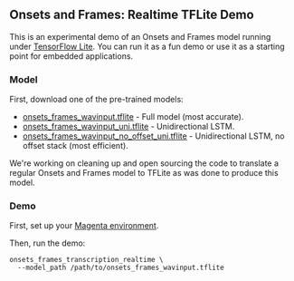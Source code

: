## Onsets and Frames: Realtime TFLite Demo

This is an experimental demo of an Onsets and Frames model running under
[TensorFlow Lite](https://www.tensorflow.org/lite). You can run it as a fun
demo or use it as a starting point for embedded applications.

### Model

First, download one of the pre-trained models:

- [onsets_frames_wavinput.tflite](https://storage.googleapis.com/magentadata/models/onsets_frames_transcription/tflite/onsets_frames_wavinput.tflite) - Full model (most accurate).
- [onsets_frames_wavinput_uni.tflite](https://storage.googleapis.com/magentadata/models/onsets_frames_transcription/tflite/onsets_frames_wavinput_uni.tflite) - Unidirectional LSTM.
- [onsets_frames_wavinput_no_offset_uni.tflite](https://storage.googleapis.com/magentadata/models/onsets_frames_transcription/tflite/onsets_frames_wavinput_no_offset_uni.tflite) - Unidirectional LSTM, no offset stack (most efficient).

We're working on cleaning up and open sourcing the code to translate a regular
Onsets and Frames model to TFLite as was done to produce this model.

### Demo

First, set up your [Magenta environment](/README.md).

Then, run the demo:

```
onsets_frames_transcription_realtime \
  --model_path /path/to/onsets_frames_wavinput.tflite
```
